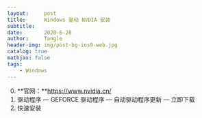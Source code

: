 ```yaml
---
layout:     post
title:      Windows 驱动 NVDIA 安装
subtitle:   
date:       2020-6-20
author:     Tangle
header-img: img/post-bg-ios9-web.jpg
catalog: true
mathjax: false
tags:
    - Windows
---
```


0. **官网：**https://www.nvidia.cn/
0. 驱动程序 — GEFORCE 驱动程序 — 自动驱动程序更新 — 立即下载
0. 快速安装
